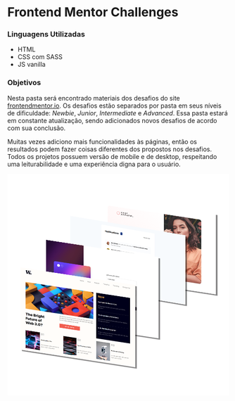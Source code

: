 <!-- Sobre o que é? -->
# Frontend Mentor Challenges

<!-- Linguagens  Utilizadas -->
###  Linguagens Utilizadas


- HTML
- CSS com SASS
- JS vanilla

### Objetivos


Nesta pasta será encontrado materiais dos desafios do site [frontendmentor.io](https://www.frontendmentor.io/challenges). Os desafios estão separados por pasta em seus níveis de dificuldade: <em>Newbie</em>, <em>Junior</em>, <em>Intermediate</em> e <em>Advanced</em>. Essa pasta estará em constante atualização, sendo adicionados novos desafios de acordo com sua conclusão. 

Muitas vezes adiciono mais funcionalidades às páginas, então os resultados podem fazer coisas diferentes dos propostos nos desafios. Todos os projetos possuem versão de mobile e de desktop, respeitando uma leiturabilidade e uma experiência digna para o usuário.

![](./readmesimages/readmegeral.png)